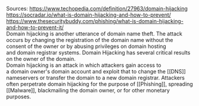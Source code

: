 Sources:
https://www.techopedia.com/definition/27963/domain-hijacking
https://socradar.io/what-is-domain-hijacking-and-how-to-prevent/
https://www.thesecuritybuddy.com/phishing/what-is-domain-hijacking-and-how-to-prevent-it/
\
Domain hijacking is another utterance of domain name theft. The attack occurs by changing the registration of the domain name without the consent of the owner or by abusing privileges on domain hosting and domain registrar systems. Domain Hijacking has several critical results on the owner of the domain.
\
Domain hijacking is an attack in which attackers gain access to a domain owner's domain account and exploit that to change the [[DNS]] nameservers or transfer the domain to a new domain registrar. Attackers often perpetrate domain hijacking for the purpose of [[Phishing]], spreading [[Malware]], blackmailing the domain owner, or for other monetary purposes.
